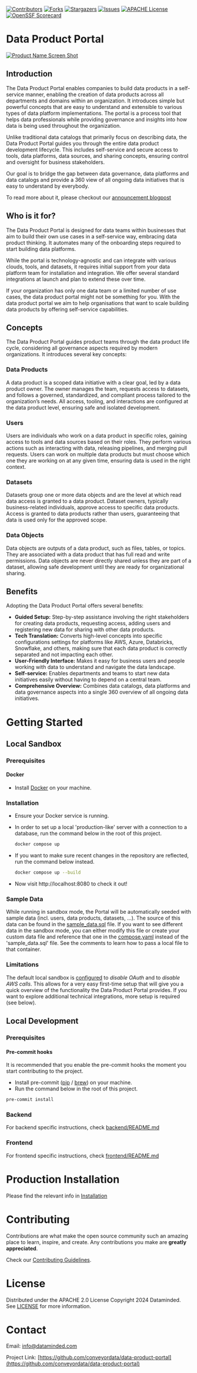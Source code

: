 <!-- PROJECT SHIELDS -->
[![Contributors][contributors-shield]][contributors-url]
[![Forks][forks-shield]][forks-url]
[![Stargazers][stars-shield]][stars-url]
[![Issues][issues-shield]][issues-url]
[![APACHE License][license-shield]][license-url]
[![OpenSSF Scorecard][scorecard-shield]][scorecard-url]


# Data Product Portal

[![Product Name Screen Shot][product-screenshot]](https://raw.githubusercontent.com/conveyordata/data-product-portal/main/images/screenshot.png)

## Introduction

The Data Product Portal enables companies to build data products in a self-service manner, enabling the creation of data
products across all departments and domains within an organization. It introduces simple but powerful concepts that
are easy to understand and extensible to various types of data platform implementations. The portal is a process tool
that helps data professionals while providing governance and insights into how data is being used throughout the
organization.

Unlike traditional data catalogs that primarily focus on describing data, the Data Product Portal guides you through
the entire data product development lifecycle. This includes self-service and secure access to tools, data platforms,
data sources, and sharing concepts, ensuring control and oversight for business stakeholders.

Our goal is to bridge the gap between data governance, data platforms and data catalogs and provide a 360 view of all
ongoing data initiatives that is easy to understand by everybody.

To read more about it, please checkout our [announcement blogpost](https://hubs.li/Q02DGGpR0)

## Who is it for?

The Data Product Portal is designed for data teams within businesses that aim to build their own use cases in a
self-service way, embracing data product thinking. It automates many of the onboarding steps required to start building
data platforms.

While the portal is technology-agnostic and can integrate with various clouds, tools, and datasets, it requires initial
support from your data platform team for installation and integration. We offer several standard integrations at launch
and plan to extend these over time.

If your organization has only one data team or a limited number of use cases, the data product portal might not be
something for you. With the data product portal we aim to help organisations that want to scale building data products
by offering self-service capabilities.

## Concepts

The Data Product Portal guides product teams through the data product life cycle, considering all governance aspects
required by modern organizations. It introduces several key concepts:

### Data Products

A data product is a scoped data initiative with a clear goal, led by a data product owner. The owner manages the team,
requests access to datasets, and follows a governed, standardized, and compliant process tailored to the organization’s
needs. All access, tooling, and interactions are configured at the data product level, ensuring safe and isolated
development.

### Users

Users are individuals who work on a data product in specific roles, gaining access to tools and data sources based on
their roles. They perform various actions such as interacting with data, releasing pipelines, and merging pull requests.
Users can work on multiple data products but must choose which one they are working on at any given time, ensuring data
is used in the right context.

### Datasets

Datasets group one or more data objects and are the level at which read data access is granted to a data product.
Dataset owners, typically business-related individuals, approve access to specific data products. Access is granted to
data products rather than users, guaranteeing that data is used only for the approved scope.

### Data Objects

Data objects are outputs of a data product, such as files, tables, or topics. They are associated with a data product
that has full read and write permissions. Data objects are never directly shared unless they are part of a dataset,
allowing safe development until they are ready for organizational sharing.

## Benefits

Adopting the Data Product Portal offers several benefits:
- **Guided Setup:** Step-by-step assistance involving the right stakeholders for creating data products, requesting
access, adding users and registering new data for sharing with other data products.
- **Tech Translation:** Converts high-level concepts into specific configurations settings for platforms like AWS,
Azure, Databricks, Snowflake, and others, making sure that each data product is correctly separated and not impacting
each other.
- **User-Friendly Interface:** Makes it easy for business users and people working with data to understand and navigate
the data landscape.
- **Self-service:** Enables departments and teams to start new data initiatives easily without having to depend on a
central team. 
- **Comprehensive Overview:** Combines data catalogs, data platforms and data governance aspects into a single 360
overview of all ongoing data initiatives.

# Getting Started

## Local Sandbox

### Prerequisites

#### Docker

- Install [Docker](https://docs.docker.com/get-docker/) on your machine.

### Installation
- Ensure your Docker service is running.

- In order to set up a local 'production-like' server with a connection to a database, run the command below in the root of this project.
  ```sh
  docker compose up
  ```

- If you want to make sure recent changes in the repository are reflected, run the command below instead.
  ```sh
  docker compose up --build
  ```
- Now visit http://localhost:8080 to check it out!

### Sample Data
While running in sandbox mode, the Portal will be automatically seeded with sample data (incl. users, data products, datasets, ...). The source of this data can be found in the [sample_data.sql](./backend/sample_data.sql) file.
If you want to see different data in the sandbox mode, you can either modify this file or create your custom data file and reference that one in the [compose.yaml](compose.yaml) instead of the 'sample_data.sql' file. See the comments to learn how to pass a local file to that container.

### Limitations

The default local sandbox is [configured](.env.docker) to *disable OAuth* and to *disable AWS calls*. This allows for a
very easy first-time setup that will give you a quick overview of the functionality the Data Product Portal provides. If
you want to explore additional technical integrations, more setup is required (see below).

## Local Development

### Prerequisites

#### Pre-commit hooks
It is recommended that you enable the pre-commit hooks the moment you start contributing to the project.

- Install pre-commit ([pip](https://pre-commit.com) / [brew](https://formulae.brew.sh/formula/pre-commit)) on your machine.
- Run the command below in the root of this project.
```sh
pre-commit install
  ```

### Backend

For backend specific instructions, check [backend/README.md](backend/README.md)

### Frontend

For frontend specific instructions, check [frontend/README.md](frontend/README.md)

# Production Installation
Please find the relevant info in [Installation](docs/INSTALLATION.md)

# Contributing

Contributions are what make the open source community such an amazing place to learn, inspire, and create. Any
contributions you make are **greatly appreciated**.

Check our [Contributing Guidelines](CONTRIBUTING.md).

# License

Distributed under the APACHE 2.0 License Copyright 2024 Dataminded. See [LICENSE](LICENSE.md) for more information.

# Contact

Email: [info@dataminded.com](mailto:info@dataminded.com)

Project Link: [https://github.com/conveyordata/data-product-portal](https://github.com/conveyordata/data-product-portal)

<!-- MARKDOWN LINKS & IMAGES -->
<!-- https://www.markdownguide.org/basic-syntax/#reference-style-links -->

[contributors-shield]: https://img.shields.io/github/contributors/conveyordata/data-product-portal.svg?style=for-the-badge

[contributors-url]: https://github.com/conveyordata/data-product-portal/graphs/contributors

[forks-shield]: https://img.shields.io/github/forks/conveyordata/data-product-portal.svg?style=for-the-badge

[forks-url]: https://github.com/conveyordata/data-product-portal/network/members

[scorecard-shield]: https://img.shields.io/ossf-scorecard/github.com/conveyordata/data-product-portal.svg?style=for-the-badge

[scorecard-url]: https://img.shields.io/ossf-scorecard/github.com/conveyordata/data-product-portal

[stars-shield]: https://img.shields.io/github/stars/conveyordata/data-product-portal.svg?style=for-the-badge

[stars-url]: https://github.com/conveyordata/data-product-portal/stargazers

[issues-shield]: https://img.shields.io/github/issues/conveyordata/data-product-portal.svg?style=for-the-badge

[issues-url]: https://github.com/conveyordata/data-product-portal/issues

[license-shield]: https://img.shields.io/github/license/conveyordata/data-product-portal.svg?label=license&style=for-the-badge

[license-url]: https://github.com/conveyordata/data-product-portal/blob/master/LICENSE.md

[product-screenshot]: images/screenshot.png
